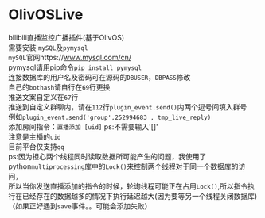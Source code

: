 # OlivOSLive
bilibili直播监控广播插件(基于OlivOS)  
需要安装 `mySQL`及`pymysql`   
`mySQL`官网https://www.mysql.com/cn/  
pymysql请用pip命令`pip install pymysql`  
连接数据库的用户名及密码可在源码的`DBUSER`，`DBPASS`修改   
自己的`bothash`请自行在`69`行更换   
推送文案自定义在`67`行  
推送到自定义群聊内，请在`112`行`plugin_event.send()`内两个逗号间填入群号  
例如`plugin_event.send('group',252994683 , tmp_live_reply)`  
添加房间指令：`直播添加 [uid]` ps:不需要输入'[]'  
注意是主播的`uid`  
目前平台仅支持`qq`  
ps:因为担心两个线程同时读取数据所可能产生的问题，我使用了python`multiprocessing`库中的`Lock()`来控制两个线程对于同一个数据库的访问，  
所以当你发送直播添加的指令的时候，轮询线程可能正在占用`Lock()`,所以指令执行在已经存在的数据越多的情况下执行延迟越大(因为要等另一个线程关闭数据库)  
（如果正好遇到`save`事件。。可能会添加失败）

